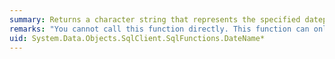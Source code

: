 ```yaml
---
summary: Returns a character string that represents the specified datepart of the specified date.
remarks: "You cannot call this function directly. This function can only appear within a LINQ to Entities query.  \n  \n This function is translated to a corresponding function in the database. For information about the corresponding SQL Server function, see [DATENAME (Transact-SQL)](http://go.microsoft.com/fwlink/?LinkId=141345)."
uid: System.Data.Objects.SqlClient.SqlFunctions.DateName*
---
```

